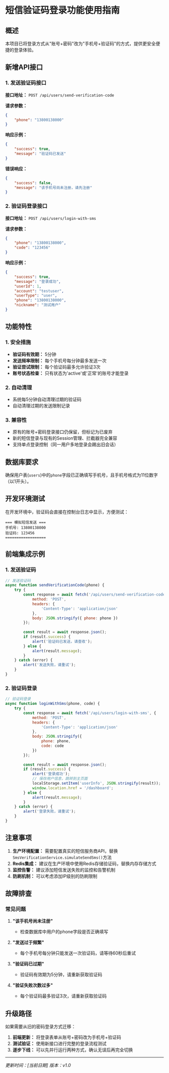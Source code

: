 # 短信验证码登录功能使用指南

## 概述

本项目已将登录方式从"账号+密码"改为"手机号+验证码"的方式，提供更安全便捷的登录体验。

## 新增API接口

### 1. 发送验证码接口

**接口地址：** `POST /api/users/send-verification-code`

**请求参数：**
```json
{
    "phone": "13800138000"
}
```

**响应示例：**
```json
{
    "success": true,
    "message": "验证码已发送"
}
```

**错误响应：**
```json
{
    "success": false,
    "message": "该手机号尚未注册，请先注册"
}
```

### 2. 验证码登录接口

**接口地址：** `POST /api/users/login-with-sms`

**请求参数：**
```json
{
    "phone": "13800138000",
    "code": "123456"
}
```

**响应示例：**
```json
{
    "success": true,
    "message": "登录成功",
    "userId": 1,
    "account": "testuser",
    "userType": "user",
    "phone": "13800138000",
    "nickname": "测试用户"
}
```

## 功能特性

### 1. 安全措施
- **验证码有效期：** 5分钟
- **发送频率限制：** 每个手机号每分钟最多发送一次
- **验证尝试限制：** 每个验证码最多允许验证3次
- **账号状态检查：** 只有状态为'active'或'正常'的账号才能登录

### 2. 自动清理
- 系统每5分钟自动清理过期的验证码
- 自动清理过期的发送限制记录

### 3. 兼容性
- 原有的账号+密码登录接口仍保留，但标记为已废弃
- 新的短信登录与现有的Session管理、拦截器完全兼容
- 支持单点登录控制（同一用户多地登录会踢出旧会话）

## 数据库要求

确保用户表(`users`)中的`phone`字段已正确填写手机号，且手机号格式为11位数字（以1开头）。

## 开发环境测试

在开发环境中，验证码会直接在控制台日志中显示，方便测试：

```
=== 模拟短信发送 ===
手机号: 13800138000
验证码: 123456
==================
```

## 前端集成示例

### 1. 发送验证码
```javascript
// 发送验证码
async function sendVerificationCode(phone) {
    try {
        const response = await fetch('/api/users/send-verification-code', {
            method: 'POST',
            headers: {
                'Content-Type': 'application/json'
            },
            body: JSON.stringify({ phone: phone })
        });
        
        const result = await response.json();
        if (result.success) {
            alert('验证码已发送，请查收');
        } else {
            alert(result.message);
        }
    } catch (error) {
        alert('发送失败，请重试');
    }
}
```

### 2. 验证码登录
```javascript
// 验证码登录
async function loginWithSms(phone, code) {
    try {
        const response = await fetch('/api/users/login-with-sms', {
            method: 'POST',
            headers: {
                'Content-Type': 'application/json'
            },
            body: JSON.stringify({ 
                phone: phone, 
                code: code 
            })
        });
        
        const result = await response.json();
        if (result.success) {
            alert('登录成功');
            // 保存用户信息，跳转到主页面
            localStorage.setItem('userInfo', JSON.stringify(result));
            window.location.href = '/dashboard';
        } else {
            alert(result.message);
        }
    } catch (error) {
        alert('登录失败，请重试');
    }
}
```

## 注意事项

1. **生产环境配置：** 需要配置真实的短信服务商API，替换`SmsVerificationService.simulateSendSms()`方法
2. **Redis集成：** 建议在生产环境中使用Redis存储验证码，替换内存存储方式
3. **监控告警：** 建议添加短信发送失败的监控和告警机制
4. **防刷机制：** 可以考虑添加IP级别的防刷限制

## 故障排查

### 常见问题

1. **"该手机号尚未注册"**
   - 检查数据库中用户的phone字段是否正确填写

2. **"发送过于频繁"**
   - 每个手机号每分钟只能发送一次验证码，请等待60秒后重试

3. **"验证码已过期"**
   - 验证码有效期为5分钟，请重新获取验证码

4. **"验证失败次数过多"**
   - 每个验证码最多验证3次，请重新获取验证码

## 升级路径

如果需要从旧的密码登录方式迁移：

1. **前端更新：** 将登录表单从账号+密码改为手机号+验证码
2. **测试验证：** 使用新接口进行完整的登录流程测试
3. **逐步下线：** 可以先并行运行两种方式，确认无误后再完全切换

---

*更新时间：[当前日期]*
*版本：v1.0* 